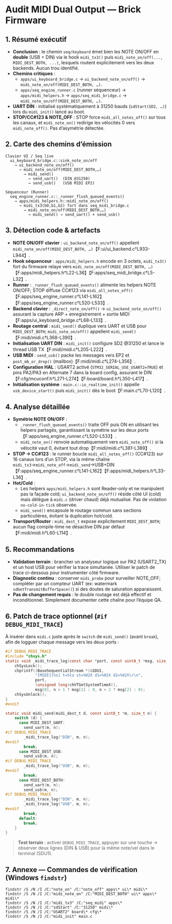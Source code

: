 # Audit MIDI Dual Output — Brick Firmware

## 1. Résumé exécutif
- **Conclusion** : le chemin `seq/keyboard` émet bien les NOTE ON/OFF en **double** (USB + DIN) via le hook `midi_tx3()` puis `midi_note_on/off(..., MIDI_DEST_BOTH, ...)`, lesquels routent explicitement vers les deux backends. Aucun trou identifié.
- **Chemins critiques** :
  - `apps/ui_keyboard_bridge.c` → `ui_backend_note_on/off()` → `midi_note_on/off(MIDI_DEST_BOTH, …)`.
  - `apps/seq_engine_runner.c` (runner séquenceur) → `apps/midi_helpers.h` → `apps/seq_midi_bridge.c` → `midi_note_on/off(MIDI_DEST_BOTH, …)`.
- **UART DIN** : initialisé systématiquement à 31250 bauds (`sdStart(SD2, …)`) lors du `midi_init()` lancé au boot.
- **STOP/CC#123 & NOTE_OFF** : STOP force `midi_all_notes_off()` sur tous les canaux, et `midi_note_on()` redirige les vélocités 0 vers `midi_note_off()`. Pas d’asymétrie détectée.

## 2. Carte des chemins d’émission
```
Clavier UI / Seq live
  ui_keyboard_bridge.c::sink_note_on/off
    → ui_backend_note_on/off()
      → midi_note_on/off(MIDI_DEST_BOTH,…)
        → midi_send()
          → send_uart()  (DIN @31250)
          → send_usb()   (USB MIDI EP2)

Séquenceur (Runner)
  seq_engine_runner.c::_runner_flush_queued_events()
    → apps/midi_helpers.h::midi_note_on/off()
      → midi_tx3(b0,b1,b2) fort dans seq_midi_bridge.c
        → midi_note_on/off(MIDI_DEST_BOTH,…)
          → midi_send() → send_uart() + send_usb()
```

## 3. Détection code & artefacts
- **NOTE ON/OFF clavier** : `ui_backend_note_on/off()` appellent `midi_note_on/off(MIDI_DEST_BOTH, …)`【F:ui/ui_backend.c†L933-L944】.
- **Hook séquenceur** : `apps/midi_helpers.h` encode en 3 octets, `midi_tx3()` fort du firmware relaye vers `midi_note_on/off(MIDI_DEST_BOTH, …)`【F:apps/midi_helpers.h†L22-L36】【F:apps/seq_midi_bridge.c†L5-L32】.
- **Runner** : `_runner_flush_queued_events()` alimente les helpers NOTE ON/OFF; STOP diffuse CC#123 via `midi_all_notes_off()`【F:apps/seq_engine_runner.c†L141-L162】【F:apps/seq_engine_runner.c†L520-L533】.
- **Backend clavier** : `_direct_note_on/off()` → `ui_backend_note_on/off()` assurant la capture ARP + enregistrement + sortie MIDI【F:apps/ui_keyboard_bridge.c†L68-L133】.
- **Routage central** : `midi_send()` duplique vers UART et USB pour `MIDI_DEST_BOTH`; `midi_note_on/off()` appellent `midi_send()`【F:midi/midi.c†L368-L390】.
- **Initialisation UART DIN** : `midi_init()` configure SD2 @31250 et lance le thread USB TX【F:midi/midi.c†L205-L222】.
- **USB MIDI** : `send_usb()` packe les messages vers EP2 et `post_mb_or_drop()` (mailbox)【F:midi/midi.c†L274-L356】.
- **Configuration HAL** : USART2 activé (`STM32_SERIAL_USE_USART2=TRUE`) et pins PA2/PA3 en Alternate 7 dans la board config, assurant le DIN【F:cfg/mcuconf.h†L271-L274】【F:board/board.h†L350-L417】.
- **Initialisation système** : `main.c::io_realtime_init()` appelle `usb_device_start()` puis `midi_init()` dès le boot【F:main.c†L70-L120】.

## 4. Analyse détaillée
- **Symétrie NOTE ON/OFF** :
  - `_runner_flush_queued_events()` traite OFF puis ON en utilisant les helpers partagés, garantissant la symétrie sur les deux ports【F:apps/seq_engine_runner.c†L520-L533】.
  - `midi_note_on()` renvoie automatiquement vers `midi_note_off()` si la vélocité vaut 0, évitant tout drop【F:midi/midi.c†L381-L389】.
- **STOP → CC#123** : le runner boucle `midi_all_notes_off()` (CC#123) sur 16 canaux lors d’un STOP, via la même chaîne `midi_tx3`→`midi_note_off`→`midi_send`→USB+DIN【F:apps/seq_engine_runner.c†L141-L162】【F:apps/midi_helpers.h†L33-L36】.
- **Hot/Cold** :
  - Les helpers `apps/midi_helpers.h` sont Reader-only et ne manipulent pas la façade cold; `ui_backend_note_on/off()` réside côté UI (cold) mais délègue à `midi.c` (driver chaud) déjà mutualisé. Pas de violation `no-cold-in-tick` observée.
  - `midi_send()` encapsule le routage commun sans sections particulières, évitant la duplication hot/cold.
- **Transport/Router** : `midi_dest_t` expose explicitement `MIDI_DEST_BOTH`; aucun flag compile-time ne désactive DIN par défaut【F:midi/midi.h†L60-L114】.

## 5. Recommandations
- **Validation terrain** : brancher un analyseur logique sur PA2 (USART2_TX) et un host USB pour vérifier la trace simultanée. Utiliser le patch de trace ci-dessous pour instrumenter côté firmware.
- **Diagnostic continu** : conserver `midi_probe` pour surveiller NOTE_OFF; compléter par un compteur UART (ex: watermark `sdGetTransmitBufferSpace()`) si des doutes de saturation apparaissent.
- **Pas de changement requis** : le double routage est déjà effectif et inconditionnel. Simplement documenter cette chaîne pour l’équipe QA.

## 6. Patch de trace optionnel (`#if DEBUG_MIDI_TRACE`)
À insérer dans `midi.c` juste après le `switch` de `midi_send()` (avant `break`), afin de logguer chaque message vers les deux ports :

```c
#if DEBUG_MIDI_TRACE
#include "chsys.h"
static void _midi_trace_log(const char *port, const uint8_t *msg, size_t n) {
    chSysLock();
    chprintf((BaseSequentialStream *)&SDU1,
             "[MIDI][%s] t=%lu st=%02X d1=%02X d2=%02X\r\n",
             port,
             (unsigned long)chVTGetSystemTimeX(),
             msg[0], n > 1 ? msg[1] : 0, n > 2 ? msg[2] : 0);
    chSysUnlock();
}
#endif

static void midi_send(midi_dest_t d, const uint8_t *m, size_t n) {
    switch (d) {
      case MIDI_DEST_UART:
        send_uart(m, n);
#if DEBUG_MIDI_TRACE
        _midi_trace_log("DIN", m, n);
#endif
        break;
      case MIDI_DEST_USB:
        send_usb(m, n);
#if DEBUG_MIDI_TRACE
        _midi_trace_log("USB", m, n);
#endif
        break;
      case MIDI_DEST_BOTH:
        send_uart(m, n);
        send_usb(m, n);
#if DEBUG_MIDI_TRACE
        _midi_trace_log("DIN", m, n);
        _midi_trace_log("USB", m, n);
#endif
        break;
      default:
        break;
    }
}
```

> **Test terrain** : activer `DEBUG_MIDI_TRACE`, appuyer sur une touche → observer deux lignes (DIN & USB) pour la même note/vel dans le terminal (SDU1).

## 7. Annexe — Commandes de vérification (Windows `findstr`)
```
findstr /S /N /I /C:"note_on" /C:"note_off" apps\* ui\* midi\*
findstr /S /N /I /C:"midi_note_on" /C:"MIDI_DEST_BOTH" ui\* apps\* midi\*
findstr /S /N /I /C:"midi_tx3" /C:"seq_midi" apps\*
findstr /S /N /I /C:"sdStart" /C:"31250" midi\*
findstr /S /N /I /C:"USART2" board\* cfg\*
findstr /S /N /I /C:"midi_init" main.c
```
